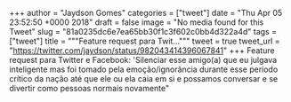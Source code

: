 
+++
author = "Jaydson Gomes"
categories = ["tweet"]
date = "Thu Apr 05 23:52:50 +0000 2018"
draft = false
image = "No media found for this Tweet"
slug = "81a0235dc6e7ea65bb30f1c3f602c0bb4d322a4d"
tags = ["tweet"]
title = """Feature request para Twit..."""
tweet = true
tweet_url = "https://twitter.com/jaydson/status/982043414396067841"
+++
Feature request para Twitter e Facebook: 'Silenciar esse amigo(a) que eu julgava inteligente mas foi tomado pela emoção/ignorância durante esse período crítico da nação até que ele ou ela caia em si e possamos conversar e se divertir como pessoas normais novamente"
